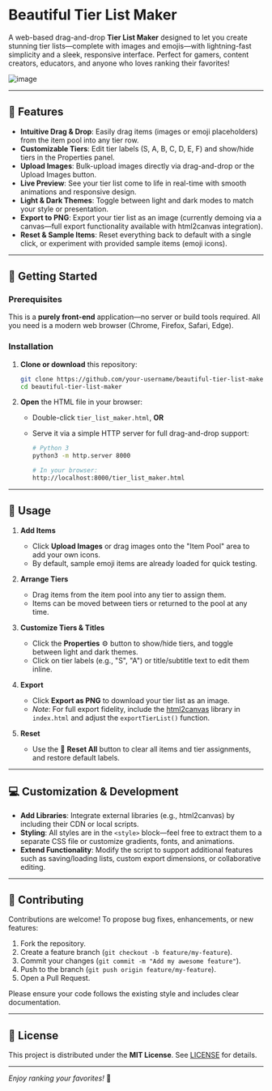 # Beautiful Tier List Maker

A web-based drag-and-drop **Tier List Maker** designed to let you create stunning tier lists—complete with images and emojis—with lightning-fast simplicity and a sleek, responsive interface. Perfect for gamers, content creators, educators, and anyone who loves ranking their favorites!

![image](https://github.com/user-attachments/assets/a8caa571-dcbf-48dd-a9be-9b34148bd563)

---

## 🌟 Features

* **Intuitive Drag & Drop**: Easily drag items (images or emoji placeholders) from the item pool into any tier row.
* **Customizable Tiers**: Edit tier labels (S, A, B, C, D, E, F) and show/hide tiers in the Properties panel.
* **Upload Images**: Bulk-upload images directly via drag-and-drop or the Upload Images button.
* **Live Preview**: See your tier list come to life in real-time with smooth animations and responsive design.
* **Light & Dark Themes**: Toggle between light and dark modes to match your style or presentation.
* **Export to PNG**: Export your tier list as an image (currently demoing via a canvas—full export functionality available with html2canvas integration).
* **Reset & Sample Items**: Reset everything back to default with a single click, or experiment with provided sample items (emoji icons).

---

## 🚀 Getting Started

### Prerequisites

This is a **purely front-end** application—no server or build tools required. All you need is a modern web browser (Chrome, Firefox, Safari, Edge).

### Installation

1. **Clone or download** this repository:

   ```bash
   git clone https://github.com/your-username/beautiful-tier-list-maker.git
   cd beautiful-tier-list-maker
   ```

2. **Open** the HTML file in your browser:

   * Double-click `tier_list_maker.html`, **OR**
   * Serve it via a simple HTTP server for full drag-and-drop support:

     ```bash
     # Python 3
     python3 -m http.server 8000

     # In your browser:
     http://localhost:8000/tier_list_maker.html
     ```

---

## 🎨 Usage

1. **Add Items**

   * Click **Upload Images** or drag images onto the "Item Pool" area to add your own icons.
   * By default, sample emoji items are already loaded for quick testing.

2. **Arrange Tiers**

   * Drag items from the item pool into any tier to assign them.
   * Items can be moved between tiers or returned to the pool at any time.

3. **Customize Tiers & Titles**

   * Click the **Properties** ⚙️ button to show/hide tiers, and toggle between light and dark themes.
   * Click on tier labels (e.g., "S", "A") or title/subtitle text to edit them inline.

4. **Export**

   * Click **Export as PNG** to download your tier list as an image.
   * *Note*: For full export fidelity, include the [html2canvas](https://html2canvas.hertzen.com/) library in `index.html` and adjust the `exportTierList()` function.

5. **Reset**

   * Use the 🔄 **Reset All** button to clear all items and tier assignments, and restore default labels.

---

## 💻 Customization & Development

* **Add Libraries**: Integrate external libraries (e.g., html2canvas) by including their CDN or local scripts.
* **Styling**: All styles are in the `<style>` block—feel free to extract them to a separate CSS file or customize gradients, fonts, and animations.
* **Extend Functionality**: Modify the script to support additional features such as saving/loading lists, custom export dimensions, or collaborative editing.

---

## 🤝 Contributing

Contributions are welcome! To propose bug fixes, enhancements, or new features:

1. Fork the repository.
2. Create a feature branch (`git checkout -b feature/my-feature`).
3. Commit your changes (`git commit -m "Add my awesome feature"`).
4. Push to the branch (`git push origin feature/my-feature`).
5. Open a Pull Request.

Please ensure your code follows the existing style and includes clear documentation.

---

## 📄 License

This project is distributed under the **MIT License**. See [LICENSE](LICENSE) for details.

---

*Enjoy ranking your favorites!* 🎉
